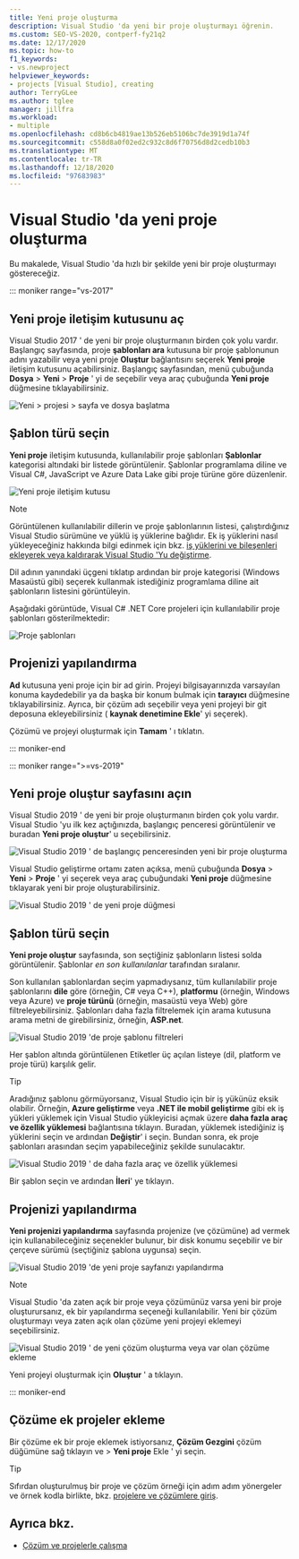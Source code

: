 ```yaml
---
title: Yeni proje oluşturma
description: Visual Studio 'da yeni bir proje oluşturmayı öğrenin.
ms.custom: SEO-VS-2020, contperf-fy21q2
ms.date: 12/17/2020
ms.topic: how-to
f1_keywords:
- vs.newproject
helpviewer_keywords:
- projects [Visual Studio], creating
author: TerryGLee
ms.author: tglee
manager: jillfra
ms.workload:
- multiple
ms.openlocfilehash: cd8b6cb4819ae13b526eb5106bc7de3919d1a74f
ms.sourcegitcommit: c558d8a0f02ed2c932c8d6f70756d8d2cedb10b3
ms.translationtype: MT
ms.contentlocale: tr-TR
ms.lasthandoff: 12/18/2020
ms.locfileid: "97683983"
---
```

# <a name="create-a-new-project-in-visual-studio"></a>Visual Studio 'da yeni proje oluşturma

Bu makalede, Visual Studio 'da hızlı bir şekilde yeni bir proje oluşturmayı göstereceğiz.

::: moniker range="vs-2017"

## <a name="open-the-new-project-dialog"></a>Yeni proje iletişim kutusunu aç

Visual Studio 2017 ' de yeni bir proje oluşturmanın birden çok yolu vardır. Başlangıç sayfasında, proje **şablonları ara** kutusuna bir proje şablonunun adını yazabilir veya yeni proje **Oluştur** bağlantısını seçerek **Yeni proje** iletişim kutusunu açabilirsiniz. Başlangıç sayfasından, menü çubuğunda **Dosya**  >  **Yeni**  >  **Proje** ' yi de seçebilir veya araç çubuğunda **Yeni proje** düğmesine tıklayabilirsiniz.

![Yeni > projesi > sayfa ve dosya başlatma](./media/vside-newproject1.png)

## <a name="select-a-template-type"></a>Şablon türü seçin

**Yeni proje** iletişim kutusunda, kullanılabilir proje şablonları **Şablonlar** kategorisi altındaki bir listede görüntülenir. Şablonlar programlama diline ve Visual C#, JavaScript ve Azure Data Lake gibi proje türüne göre düzenlenir.

![Yeni proje iletişim kutusu](./media/vside-newproject-templates-list.png)

> [!NOTE]
> Görüntülenen kullanılabilir dillerin ve proje şablonlarının listesi, çalıştırdığınız Visual Studio sürümüne ve yüklü iş yüklerine bağlıdır. Ek iş yüklerini nasıl yükleyeceğiniz hakkında bilgi edinmek için bkz. [iş yüklerini ve bileşenleri ekleyerek veya kaldırarak Visual Studio 'Yu değiştirme](../install/modify-visual-studio.md).

Dil adının yanındaki üçgeni tıklatıp ardından bir proje kategorisi (Windows Masaüstü gibi) seçerek kullanmak istediğiniz programlama diline ait şablonların listesini görüntüleyin.

Aşağıdaki görüntüde, Visual C# .NET Core projeleri için kullanılabilir proje şablonları gösterilmektedir:

![Proje şablonları](./media/new-project-dialog-net-core.png)

## <a name="configure-your-project"></a>Projenizi yapılandırma

**Ad** kutusuna yeni proje için bir ad girin. Projeyi bilgisayarınızda varsayılan konuma kaydedebilir ya da başka bir konum bulmak için **tarayıcı** düğmesine tıklayabilirsiniz. Ayrıca, bir çözüm adı seçebilir veya yeni projeyi bir git deposuna ekleyebilirsiniz ( **kaynak denetimine Ekle**' yi seçerek).

Çözümü ve projeyi oluşturmak için **Tamam** ' ı tıklatın.

::: moniker-end

::: moniker range=">=vs-2019"

## <a name="open-the-create-a-new-project-page"></a>Yeni proje oluştur sayfasını açın

Visual Studio 2019 ' de yeni bir proje oluşturmanın birden çok yolu vardır. Visual Studio 'yu ilk kez açtığınızda, başlangıç penceresi görüntülenir ve buradan **Yeni proje oluştur**' u seçebilirsiniz.

![Visual Studio 2019 ' de başlangıç penceresinden yeni bir proje oluşturma](media/vs-2019/start-window-create-new-project.png)

Visual Studio geliştirme ortamı zaten açıksa, menü çubuğunda **Dosya** > **Yeni** > **Proje** ' yi seçerek veya araç çubuğundaki **Yeni proje** düğmesine tıklayarak yeni bir proje oluşturabilirsiniz.

![Visual Studio 2019 ' de yeni proje düğmesi](media/vs-2019/new-project-button.png)

## <a name="select-a-template-type"></a>Şablon türü seçin

**Yeni proje oluştur** sayfasında, son seçtiğiniz şablonların listesi solda görüntülenir. Şablonlar *en son kullanılanlar* tarafından sıralanır.

Son kullanılan şablonlardan seçim yapmadıysanız, tüm kullanılabilir proje şablonlarını **dile** göre (örneğin, C# veya C++), **platformu** (örneğin, Windows veya Azure) ve **proje türünü** (örneğin, masaüstü veya Web) göre filtreleyebilirsiniz. Şablonları daha fazla filtrelemek için arama kutusuna arama metni de girebilirsiniz, örneğin, **ASP.net**.

![Visual Studio 2019 'de proje şablonu filtreleri](media/vs-2019/create-new-project-filters.png)

Her şablon altında görüntülenen Etiketler üç açılan listeye (dil, platform ve proje türü) karşılık gelir.

> [!TIP]
> Aradığınız şablonu görmüyorsanız, Visual Studio için bir iş yükünüz eksik olabilir. Örneğin, **Azure geliştirme** veya **.NET ile mobil geliştirme** gibi ek iş yükleri yüklemek için Visual Studio yükleyicisi açmak üzere **daha fazla araç ve özellik yüklemesi** bağlantısına tıklayın. Buradan, yüklemek istediğiniz iş yüklerini seçin ve ardından **Değiştir**' i seçin. Bundan sonra, ek proje şablonları arasından seçim yapabileceğiniz şekilde sunulacaktır.
>
> ![Visual Studio 2019 ' de daha fazla araç ve özellik yüklemesi](media/vs-2019/install-more-tools-features.png)

Bir şablon seçin ve ardından **İleri**' ye tıklayın.

## <a name="configure-your-project"></a>Projenizi yapılandırma

**Yeni projenizi yapılandırma** sayfasında projenize (ve çözümüne) ad vermek için kullanabileceğiniz seçenekler bulunur, bir disk konumu seçebilir ve bir çerçeve sürümü (seçtiğiniz şablona uygunsa) seçin.

![Visual Studio 2019 'de yeni proje sayfanızı yapılandırma](media/vs-2019/configure-new-project.png)

> [!NOTE]
> Visual Studio 'da zaten açık bir proje veya çözümünüz varsa yeni bir proje oluşturursanız, ek bir yapılandırma seçeneği kullanılabilir. Yeni bir çözüm oluşturmayı veya zaten açık olan çözüme yeni projeyi eklemeyi seçebilirsiniz.
>
> ![Visual Studio 2019 ' de yeni çözüm oluşturma veya var olan çözüme ekleme](media/vs-2019/configure-new-project-solution.png)

Yeni projeyi oluşturmak için **Oluştur** ' a tıklayın.

::: moniker-end

## <a name="add-additional-projects-to-a-solution"></a>Çözüme ek projeler ekleme

Bir çözüme ek bir proje eklemek istiyorsanız, **Çözüm Gezgini** çözüm düğümüne sağ tıklayın ve   >  **Yeni proje** Ekle ' yi seçin.

> [!TIP]
> Sıfırdan oluşturulmuş bir proje ve çözüm örneği için adım adım yönergeler ve örnek kodla birlikte, bkz. [projelere ve çözümlere giriş](../get-started/tutorial-projects-solutions.md).

## <a name="see-also"></a>Ayrıca bkz.

- [Çözüm ve projelerle çalışma](creating-solutions-and-projects.md)
